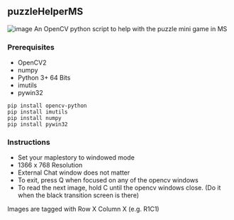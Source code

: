 ## puzzleHelperMS
![image](https://i.imgur.com/A7WHQFB.png)
An OpenCV python script to help with the puzzle mini game in MS

### Prerequisites
- OpenCV2
- numpy
- Python 3+ 64 Bits
- imutils
- pywin32

``` 
pip install opencv-python
pip install imutils
pip install numpy
pip install pywin32
```

### Instructions
- Set your maplestory to windowed mode
- 1366 x 768 Resolution
- External Chat window does not matter
- To exit, press Q when focused on any of the opencv windows
- To read the next image, hold C until the opencv windows close. (Do it when the black transition screen is there)

Images are tagged with Row X Column X (e.g. R1C1)
